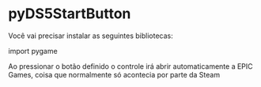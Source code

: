 # pyDS5StartButton

Você vai precisar instalar as seguintes bibliotecas:

import pygame


Ao pressionar o botão definido o controle irá abrir automaticamente a EPIC Games, coisa que normalmente só acontecia por parte da Steam


